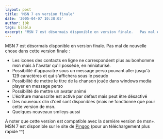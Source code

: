 ```yaml
---
layout: post
title: 'MSN 7 en version finale'
date: '2005-04-07 10:38:05'
author: j0k
tags: blabla
excerpt: "MSN 7 est désormais disponible en version finale.   Pas mal de nouvelle chose dans cette version finale"
---
```


MSN 7 est désormais disponible en version finale.   Pas mal de nouvelle chose dans cette version finale :

* Les icones des contacts en ligne ne correspondent plus au bonhomme msn mais à l'avatar qu'il possède, en miniaturisé.
* Possibilité d'apparaitre sous un message perso pouvant aller jusqu'à 129 caractères et qui s'affichera sous le pseudo
* Possibilité de mettre le titre de la chanson jouée dans windows media player en message perso
* Possibilité de mettre un avatar animé
* L'écriture manuscrite est activé par défaut mais peut être désactivé
* Des nouveaux clin d'oeil sont disponibles (mais ne fonctionne que pour cette version de msn.
* Quelques nouveaux smileys aussi

A noter que cette version est compatible avec la dernière version de msn+.   MSN 7 est disponible sur le site de [Pingoo](http://www.pingoo.net/?itemid=131) (pour un téléchargement plus rapide ^^)

